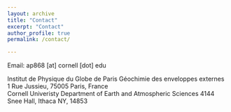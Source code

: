 ```yaml
---
layout: archive
title: "Contact"
excerpt: "Contact"
author_profile: true
permalink: /contact/

---
```

Email: ap868 [at] cornell [dot] edu
<p style="font-size:50%;">
<p style="text-align:left;">
    Institut de Physique du Globe de Paris
    Géochimie des enveloppes externes
    1 Rue Jussieu, 75005 Paris, France  
    <span style="float:right;">
    Cornell Univeristy
    Department of Earth and Atmospheric Sciences
    4144 Snee Hall, Ithaca NY, 14853
    </span>
</p>
</p>

